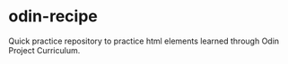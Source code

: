 # odin-recipe
Quick practice repository to practice html elements learned through Odin Project Curriculum.